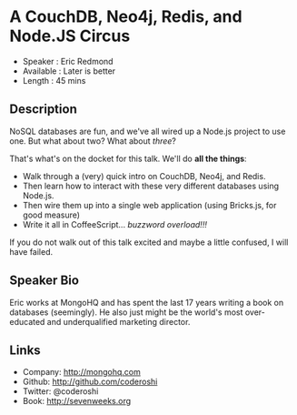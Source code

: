 A CouchDB, Neo4j, Redis, and Node.JS Circus
========================

* Speaker   : Eric Redmond
* Available : Later is better
* Length    : 45 mins

Description
-----------

NoSQL databases are fun, and we've all wired up a Node.js project to use one. But what about two?
What about *three*?

That's what's on the docket for this talk. We'll do **all the things**:

- Walk through a (very) quick intro on CouchDB, Neo4j, and Redis.
- Then learn how to interact with these very different databases using Node.js.
- Then wire them up into a single web application (using Bricks.js, for good measure)
- Write it all in CoffeeScript... *buzzword overload!!!*

If you do not walk out of this talk excited and maybe a little confused, I will have failed.

Speaker Bio
-----------

Eric works at MongoHQ and has spent the last 17 years writing a book on databases (seemingly).
He also just might be the world's most over-educated and underqualified marketing director.

Links
-----

* Company: http://mongohq.com
* Github: http://github.com/coderoshi
* Twitter: @coderoshi
* Book: http://sevenweeks.org
